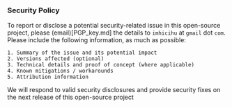 ### Security Policy

To report or disclose a potential security-related issue in this open-source project, please (email)[PGP_key.md] the details to `imhicihu` at `gmail` dot `com`. Please include the following information, as much as possible:
```
1. Summary of the issue and its potential impact
2. Versions affected (optional)
3. Technical details and proof of concept (where applicable)
4. Known mitigations / workarounds
5. Attribution information
```
We will respond to valid security disclosures and provide security fixes on the next release of this open-source project

